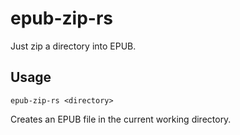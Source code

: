 # epub-zip-rs

Just zip a directory into EPUB.

## Usage

```
epub-zip-rs <directory>
```

Creates an EPUB file in the current working directory.

